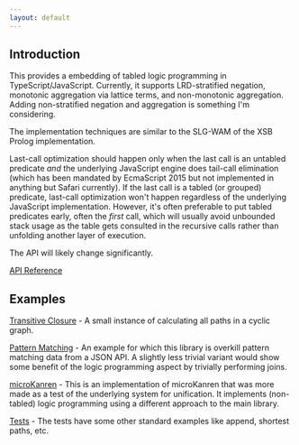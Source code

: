```yaml
---
layout: default
---
```


## Introduction

This provides a embedding of tabled logic programming in TypeScript/JavaScript.
Currently, it supports LRD-stratified negation, monotonic aggregation via lattice
terms, and non-monotonic aggregation. Adding non-stratified negation and
aggregation is something I'm considering.

The implementation techniques are similar to the SLG-WAM of the XSB Prolog
implementation.

Last-call optimization should happen only when the last call is an untabled
predicate *and* the underlying JavaScript engine does tail-call elimination 
(which has been mandated by EcmaScript 2015 but not implemented in anything
but Safari currently).  If the last call is a tabled (or grouped) predicate,
last-call optimization won't happen regardless of the underlying JavaScript
implementation. However, it's often preferable to put tabled predicates
early, often the *first* call, which will usually avoid unbounded stack usage
as the table gets consulted in the recursive calls rather than unfolding
another layer of execution.

The API will likely change significantly.

[API Reference](doc/index.html)

## Examples

[Transitive Closure](examples/path.html) - A small instance of calculating all
paths in a cyclic graph.

[Pattern Matching](examples/github.html) - An example for which this library is
overkill pattern matching data from a JSON API. A slightly less trivial variant
would show some benefit of the logic programming aspect by trivially performing
joins.

[microKanren](examples/kanren.ts) - This is an implementation of microKanren
that was more made as a test of the underlying system for unification. It
implements (non-tabled) logic programming using a different approach to the
main library.

[Tests](https://github.com/derekelkins/slgjs/blob/master/slg.spec.ts) - The
tests have some other standard examples like append, shortest paths, etc.
